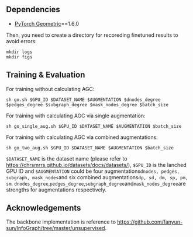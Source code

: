 ## Dependencies

* [PyTorch Geometric](https://github.com/rusty1s/pytorch_geometric#installation)==1.6.0

Then, you need to create a directory for recoreding finetuned results to avoid errors:

```
mkdir logs
mkdir figs
```

## Training & Evaluation

For training without calculating AGC:
```
sh go.sh $GPU_ID $DATASET_NAME $AUGMENTATION $dnodes_degree $pedges_degree $subgraph_degree $mask_nodes_degree $batch_size
```
For training with calculating AGC via single augmentation:
```
sh go_single_aug.sh $GPU_ID $DATASET_NAME $AUGMENTATION $batch_size
```
For training with calculating AGC via combined augmentations:
```
sh go_two_aug.sh $GPU_ID $DATASET_NAME $AUGMENTATION $batch_size
```

```$DATASET_NAME``` is the dataset name (please refer to https://chrsmrrs.github.io/datasets/docs/datasets/), ```$GPU_ID``` is the lanched GPU ID and ```$AUGMENTATION``` could be four augmentations```dnodes, pedges, subgraph, mask_nodes```and six combined augmentations```dp, sd, dm, sp, pm, sm```. ```dnodes_degree```,```pedges_degree```,```subgraph_degree```and```mask_nodes_degree```are strengths for augmentations respectively.

## Acknowledgements

The backbone implementation is reference to https://github.com/fanyun-sun/InfoGraph/tree/master/unsupervised.
